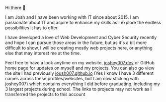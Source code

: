 Hi there 👋

I am Josh and I have been working with IT since about 2015. I am passionate about IT and aspire to enhance my skills as I explore the endless possibilities it has to offer.

I have developed a love of Web Development and Cyber Security recently and hope I can pursue those areas in the future, but as it's a bit more difficult to show, I will be creating mostly web projects here, or anything else that may interest me at the time.

Feel free to have a look anytime on my website, [joshey007.dev](https://joshey007.dev) or GitHub home page for updates on myself and my projects. You can also go view the site I had previously [joush007.github.io](joush007.github.io) (Yes I know I have 3 different names across these profiles/websites, but I am now sticking with joshey007) which contains everything I did before graduating, including my 3 largest projects during school. The links to projects may not work as I transferred the projects to this account
